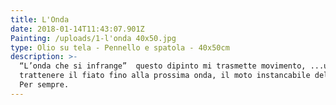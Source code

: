 ```yaml
---
title: L'Onda
date: 2018-01-14T11:43:07.901Z
Painting: /uploads/1-l'onda 40x50.jpg
type: Olio su tela - Pennello e spatola - 40x50cm
description: >-
  “L’onda che si infrange”  questo dipinto mi trasmette movimento, ...un
  trattenere il fiato fino alla prossima onda, il moto instancabile del mare...
  Per sempre.
---
```


